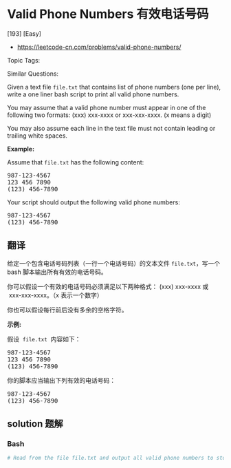 # Valid Phone Numbers 有效电话号码

[193] [Easy]

- https://leetcode-cn.com/problems/valid-phone-numbers/

Topic Tags:

Similar Questions:

Given a text file `file.txt` that contains list of phone numbers (one per line), write a one liner bash script to print all valid phone numbers.

You may assume that a valid phone number must appear in one of the following two formats: (xxx) xxx-xxxx or xxx-xxx-xxxx. (x means a digit)

You may also assume each line in the text file must not contain leading or trailing white spaces.

**Example:**

Assume that `file.txt` has the following content:

<pre>987-123-4567
123 456 7890
(123) 456-7890
</pre>

Your script should output the following valid phone numbers:

<pre>987-123-4567
(123) 456-7890
</pre>

## 翻译

给定一个包含电话号码列表（一行一个电话号码）的文本文件 `file.txt`，写一个 bash 脚本输出所有有效的电话号码。

你可以假设一个有效的电话号码必须满足以下两种格式： (xxx) xxx-xxxx 或  xxx-xxx-xxxx。（x 表示一个数字）

你也可以假设每行前后没有多余的空格字符。

**示例:**

假设  `file.txt`  内容如下：

<pre>987-123-4567
123 456 7890
(123) 456-7890
</pre>

你的脚本应当输出下列有效的电话号码：

<pre>987-123-4567
(123) 456-7890
</pre>

## solution 题解

### Bash

```bash
# Read from the file file.txt and output all valid phone numbers to stdout.

```
